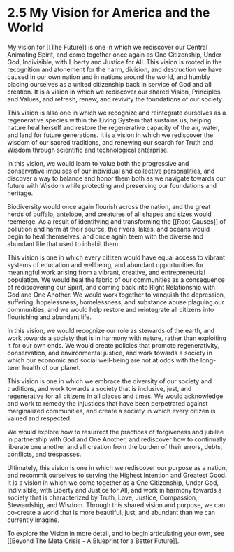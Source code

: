 # 2.5 My Vision for America and the World

My vision for [[The Future]] is one in which we rediscover our Central Animating Spirit, and come together once again as One Citizenship, Under God, Indivisible, with Liberty and Justice for All. This vision is rooted in the recognition and atonement for the harm, division, and destruction we have caused in our own nation and in nations around the world, and humbly placing ourselves as a united citizenship back in service of God and all creation. It is a vision in which we rediscover our shared Vision, Principles, and Values, and refresh, renew, and revivify the foundations of our society.

This vision is also one in which we recognize and reintegrate ourselves as a regenerative species within the Living System that sustains us, helping nature heal herself and restore the regenerative capacity of the air, water, and land for future generations. It is a vision in which we rediscover the wisdom of our sacred traditions, and renewing our search for Truth and Wisdom through scientific and technological enterprise. 

In this vision, we would learn to value both the progressive and conservative impulses of our individual and collective personalities, and discover a way to balance and honor them both as we navigate towards our future with Wisdom while protecting and preserving our foundations and heritage. 

Biodiversity would once again flourish across the nation, and the great herds of buffalo, antelope, and creatures of all shapes and sizes would reemerge. As a result of identifying and transforming the [[Root Causes]] of pollution and harm at their source, the rivers, lakes, and oceans would begin to heal themselves, and once again teem with the diverse and abundant life that used to inhabit them. 

This vision is one in which every citizen would have equal access to vibrant systems of education and wellbeing, and abundant opportunities for meaningful work arising from a vibrant, creative, and entrepreneurial population. We would heal the fabric of our communities as a consequence of rediscovering our Spirit, and coming back into Right Relationship with God and One Another. We would work together to vanquish the depression, suffering, hopelessness, homelessness, and substance abuse plaguing our communities, and we would help restore and reintegrate all citizens into flourishing and abundant life.

In this vision, we would recognize our role as stewards of the earth, and work towards a society that is in harmony with nature, rather than exploiting it for our own ends. We would create policies that promote regenerativity, conservation, and environmental justice, and work towards a society in which our economic and social well-being are not at odds with the long-term health of our planet.

This vision is one in which we embrace the diversity of our society and traditions, and work towards a society that is inclusive, just, and regenerative for all citizens in all places and times. We would acknowledge and work to remedy the injustices that have been perpetrated against marginalized communities, and create a society in which every citizen is valued and respected.

We would explore how to resurrect the practices of forgiveness and jubilee in partnership with God and One Another, and rediscover how to continually liberate one another and all creation from the burden of their errors, debts, conflicts, and trespasses. 

Ultimately, this vision is one in which we rediscover our purpose as a nation, and recommit ourselves to serving the Highest Intention and Greatest Good. It is a vision in which we come together as a One Citizenship, Under God, Indivisible, with Liberty and Justice for All, and work in harmony towards a society that is characterized by Truth, Love, Justice, Compassion, Stewardship, and Wisdom. Through this shared vision and purpose, we can co-create a world that is more beautiful, just, and abundant than we can currently imagine.

To explore the Vision in more detail, and to begin articulating your own, see [[Beyond The Meta Crisis - A Blueprint for a Better Future]]. 